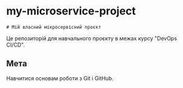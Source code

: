 # my-microservice-project

    # Мій власний мікросервісний проєкт  

Це репозиторій для навчального проєкту в межах курсу "DevOps CI/CD".

## Мета  

Навчитися основам роботи з Git і GitHub.
